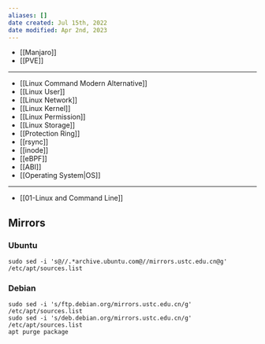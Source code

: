 ```yaml
---
aliases: []
date created: Jul 15th, 2022
date modified: Apr 2nd, 2023
---
```

- [[Manjaro]] 
- [[PVE]]

___

- [[Linux Command Modern Alternative]]
- [[Linux User]]
- [[Linux Network]]
- [[Linux Kernel]]
- [[Linux Permission]]
- [[Linux Storage]]
- [[Protection Ring]]
- [[rsync]]
- [[inode]]
- [[eBPF]]
- [[ABI]]
- [[Operating System|OS]]

___

- [[01-Linux and Command Line]]

## Mirrors

### Ubuntu
```
sudo sed -i 's@//.*archive.ubuntu.com@//mirrors.ustc.edu.cn@g' /etc/apt/sources.list
```

### Debian
```
sudo sed -i 's/ftp.debian.org/mirrors.ustc.edu.cn/g' /etc/apt/sources.list
sudo sed -i 's/deb.debian.org/mirrors.ustc.edu.cn/g' /etc/apt/sources.list
apt purge package
```
